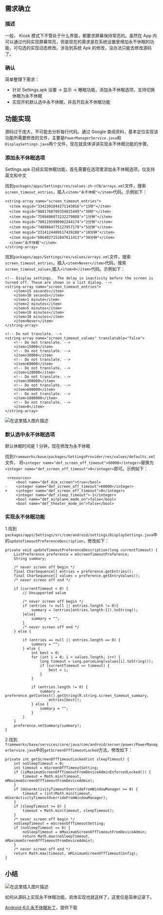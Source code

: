 
## 需求确立

### 描述

一般， Kiosk 模式下不管处于什么界面，都要求屏幕保持常亮的。虽然在 App 内可以通过代码实现屏幕常亮，但是现在的需求是在系统设置里增加永不休眠的功能，可勾选的实现动态修改。涉及到系统 Apk 的修改，没办法只能去修改源码了。

### 确认

简单整理下需求：

- 针对 Settings.apk 设置 -> 显示 -> 睡眠功能，添加永不休眠选项，支持切换休眠为永不休眠
- 实现开机默认选中永不休眠，并且开启永不休眠功能

## 功能实现

源码过于庞大，不可能去分析每行代码。通过 Google 查阅资料，基本定位实现该功能所需要修改的文件，主要是`PowerManagerService.java`和`DisplaySettings.java`两个文件，现在就具体讲讲实现永不休眠功能的步骤。

### 添加永不休眠选项

Settings.apk 已经实现休眠功能，首先需要在选项里添加永不休眠选项，仅支持英文和中文

找到`packages/apps/Settings/res/values-zh-rCN/arrays.xml`文件，搜索 `screen_timeout_entries`，插入`<item>"永不休眠"</item>`代码。示例如下：

```
<string-array name="screen_timeout_entries">
  <item msgid="3342301044271143016">"15秒"</item>
  <item msgid="8881760709354815449">"30秒"</item>
  <item msgid="7589406073232279088">"1分钟"</item>
  <item msgid="7001195990902244174">"2分钟"</item>
  <item msgid="7489864775127957179">"5分钟"</item>
  <item msgid="2314124409517439288">"10分钟"</item>
  <item msgid="6864027152847611413">"30分钟"</item>
  <item>"永不休眠"</item>
</string-array>
```

找到`packages/apps/Settings/res/values/arrays.xml`文件，搜索 `screen_timeout_entries`，插入`<item>Never</item>`代码，搜索`screen_timeout_values`,插入`<item>0</item>`代码。示例如下：

```
<!-- Display settings.  The delay in inactivity before the screen is turned off. These are shown in a list dialog. -->
<string-array name="screen_timeout_entries">
    <item>15 seconds</item>
    <item>30 seconds</item>
    <item>1 minute</item>
    <item>2 minutes</item>
    <item>5 minutes</item>
    <item>10 minutes</item>
    <item>30 minutes</item>
    <item>Never</item>
</string-array>

<!-- Do not translate. -->
<string-array name="screen_timeout_values" translatable="false">
    <!-- Do not translate. -->
    <item>15000</item>
    <!-- Do not translate. -->
    <item>30000</item>
    <!-- Do not translate. -->
    <item>60000</item>
    <!-- Do not translate. -->
    <item>120000</item>
    <!-- Do not translate. -->
    <item>300000</item>
    <!-- Do not translate. -->
    <item>600000</item>
    <!-- Do not translate. -->
    <item>1800000</item>
    <!-- Do not translate. -->
    <item>0</item>
</string-array>
```

![在这里插入图片描述](516d31710bbd51e529759c4e1fc9369e.png)

### 默认选中永不休眠选项

默认休眠时间是 1 分钟，现在修改为永不休眠

找到`frameworks/base/packages/SettingsProvider/res/values/defaults.xml`文件，
将`<integer name="def_screen_off_timeout">60000</integer>`替换为`<integer name="def_screen_off_timeout">0</integer>`即可。示例如下：

```
 <resources>
     <bool name="def_dim_screen">true</bool>
-    <integer name="def_screen_off_timeout">60000</integer>
+    <integer name="def_screen_off_timeout">0</integer>
     <integer name="def_sleep_timeout">-1</integer>
     <bool name="def_airplane_mode_on">false</bool>
     <bool name="def_theater_mode_on">false</bool>
```

### 实现永不休眠功能

1.找到`packages/apps/Settings/src/com/android/settings/DisplaySettings.java`中的`updateTimeoutPreferenceDescription`，修改如下：

```
private void updateTimeoutPreferenceDescription(long currentTimeout) {
    ListPreference preference = mScreenTimeoutPreference;
    String summary;

    /* never screen off begin */
    final CharSequence[] entries = preference.getEntries();
    final CharSequence[] values = preference.getEntryValues();
    /* never screen off end */

    if (currentTimeout < 0) {
        // Unsupported value

        /* never screen off begin */
        if (entries != null || entries.length != 0){
            summary = (entries[entries.length-1]).toString();
        }else{
            summary = "";
        }
        /* never screen off end */
    } else {

        if (entries == null || entries.length == 0) {
            summary = "";
        } else {
            int best = 0;
            for (int i = 0; i < values.length; i++) {
                long timeout = Long.parseLong(values[i].toString());
                if (currentTimeout == timeout) {
                    best = i;
                }
            }

            if (entries.length != 0) {
                summary = preference.getContext().getString(R.string.screen_timeout_summary,
                    entries[best]);
            } else {
                summary = "";
            }
        }
    }
    preference.setSummary(summary);
}
```

2.找到`frameworks/base/services/core/java/com/android/server/power/PowerManagerService.java`中的`getScreenOffTimeoutLocked`方法，修改如下：

```
private int getScreenOffTimeoutLocked(int sleepTimeout) {
    int noSleepTimeout = 0;
    int timeout = mScreenOffTimeoutSetting;
    if (isMaximumScreenOffTimeoutFromDeviceAdminEnforcedLocked()) {
        timeout = Math.min(timeout, mMaximumScreenOffTimeoutFromDeviceAdmin);
    }
    if (mUserActivityTimeoutOverrideFromWindowManager >= 0) {
        timeout = (int)Math.min(timeout, mUserActivityTimeoutOverrideFromWindowManager);
    }
    if (sleepTimeout >= 0) {
        timeout = Math.min(timeout, sleepTimeout);
    }
    /* never screen off begin */
    noSleepTimeout = mScreenOffTimeoutSetting;
    if (noSleepTimeout == 0) {
        noSleepTimeout = mMaximumScreenOffTimeoutFromDeviceAdmin;
        return Math.max(noSleepTimeout, mMaximumScreenOffTimeoutFromDeviceAdmin);
    }
    /* never screen off end */
    return Math.max(timeout, mMinimumScreenOffTimeoutConfig);
}
```

## 小结

![在这里插入图片描述](33ab21d0753eff5405d0fa630d2ccccf.gif)

如何从源码上实现永不休眠功能，具体实现也就这样了，这里仅是简单记录下。

[Android-6.0 永不休眠补丁](https://download.csdn.net/download/ctrl_s/11107534)，提供下载
